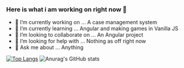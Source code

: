 ### Here is what i am working on right now 👋


- 🔭 I’m currently working on  ... A case management system
- 🌱 I’m currently learning  ... Angular and making games in Vanilla JS 
- 👯 I’m looking to collaborate on ...  An Angular project
- 🤔 I’m looking for help with ... Nothing as off right now
- 💬 Ask me about ... Anything
 
[![Top Langs](https://github-readme-stats.vercel.app/api/top-langs/?username=simondahlgren&layout=compact)](https://github.com/simondahlgren/github-readme-stats)
![Anurag's GitHub stats](https://github-readme-stats.vercel.app/api?username=simondahlgren&show_icons=true&theme=dark)
